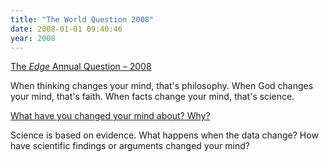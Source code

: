 ```yaml
---
title: "The World Question 2008"
date: 2008-01-01 09:40:46
year: 2008
---
```

<a href="http://www.edge.org/q2008/q08_index.html">The <em>Edge</em> Annual Question – 2008</a>

When thinking changes your mind, that's philosophy.
When God changes your mind, that's faith.
When facts change your mind, that's science.

<a href="http://www.edge.org/q2008/q08_index.html">What have you changed your mind about? Why?</a>

Science is based on evidence. What happens when the data change? How have scientific findings or arguments changed your mind?
